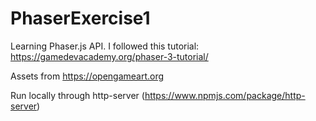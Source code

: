 # PhaserExercise1
Learning Phaser.js API.
I followed this tutorial: https://gamedevacademy.org/phaser-3-tutorial/

Assets from https://opengameart.org

Run locally through http-server (https://www.npmjs.com/package/http-server)
